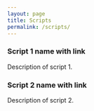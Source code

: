```yaml
---
layout: page
title: Scripts
permalink: /scripts/
---
```

### Script 1 name with link

Description of script 1.

### Script 2 name with link

Description of script 2.